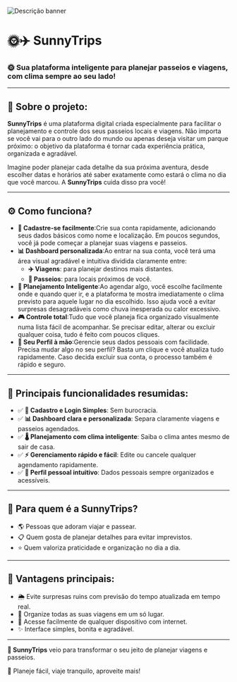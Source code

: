 ![Descrição banner](https://github.com/user-attachments/assets/b266f509-cfc4-4948-b8c0-fa916f8b26cc)

# 🌞✈️ SunnyTrips

### 🌞 Sua plataforma inteligente para planejar passeios e viagens, com clima sempre ao seu lado!

---

## 📱 Sobre o projeto:

**SunnyTrips** é uma plataforma digital criada especialmente para facilitar o planejamento e controle dos seus passeios locais e viagens. Não importa se você vai para o outro lado do mundo ou apenas deseja visitar um parque próximo: o objetivo da plataforma é tornar cada experiência prática, organizada e agradável.

Imagine poder planejar cada detalhe da sua próxima aventura, desde escolher datas e horários até saber exatamente como estará o clima no dia que você marcou. A **SunnyTrips** cuida disso pra você!

---

## ⚙️ Como funciona?

- **🎯 Cadastre-se facilmente**:Crie sua conta rapidamente, adicionando seus dados básicos como nome e localização. Em poucos segundos, você já pode começar a planejar suas viagens e passeios.
- **📊 Dashboard personalizada**:Ao entrar na sua conta, você terá uma área visual agradável e intuitiva dividida claramente entre:
    - **✈️ Viagens**: para planejar destinos mais distantes.
    - **🚶 Passeios**: para locais próximos de você.
- **🧠 Planejamento Inteligente**:Ao agendar algo, você escolhe facilmente onde e quando quer ir, e a plataforma te mostra imediatamente o clima previsto para aquele lugar no dia escolhido. Isso ajuda você a evitar surpresas desagradáveis como chuva inesperada ou calor excessivo.
- **🎮 Controle total**:Tudo que você planeja fica organizado visualmente numa lista fácil de acompanhar. Se precisar editar, alterar ou excluir qualquer coisa, tudo é feito com poucos cliques.
- **👤 Seu Perfil à mão**:Gerencie seus dados pessoais com facilidade. Precisa mudar algo no seu perfil? Basta um clique e você atualiza tudo rapidamente. Caso decida excluir sua conta, o processo também é rápido e seguro.

---

## 🎯 Principais funcionalidades resumidas:

- ✅ **🔑 Cadastro e Login Simples**: Sem burocracia.
- ✅ **📊 Dashboard clara e personalizada**: Separa claramente viagens e passeios agendados.
- ✅ **🌡️ Planejamento com clima inteligente**: Saiba o clima antes mesmo de sair de casa.
- ✅ **⚡ Gerenciamento rápido e fácil**: Edite ou cancele qualquer agendamento rapidamente.
- ✅ **👤 Perfil pessoal intuitivo**: Dados pessoais sempre organizados e acessíveis.

---

## 👥 Para quem é a SunnyTrips?

- 🌎 Pessoas que adoram viajar e passear.
- 📋 Quem gosta de planejar detalhes para evitar imprevistos.
- ⭐ Quem valoriza praticidade e organização no dia a dia.

---

## 💫 Vantagens principais:

- 🌦️ Evite surpresas ruins com previsão do tempo atualizada em tempo real.
- 📝 Organize todas as suas viagens em um só lugar.
- 🚀 Acesse facilmente de qualquer dispositivo com internet.
- ✨ Interface simples, bonita e agradável.

---

**🌟 SunnyTrips** veio para transformar o seu jeito de planejar viagens e passeios.

🎯 Planeje fácil, viaje tranquilo, aproveite mais!
